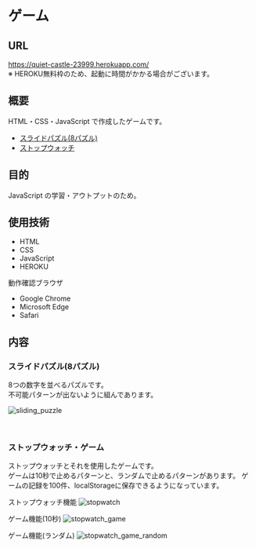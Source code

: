 # ゲーム

## URL
https://quiet-castle-23999.herokuapp.com/<br>
  ※ HEROKU無料枠のため、起動に時間がかかる場合がございます。

## 概要
HTML・CSS・JavaScript で作成したゲームです。

- [スライドパズル(8パズル)](#sliding_puzzle)
- [ストップウォッチ](#stopwatch)

## 目的
JavaScript の学習・アウトプットのため。

## 使用技術

- HTML
- CSS
- JavaScript
- HEROKU

動作確認ブラウザ

 - Google Chrome
 - Microsoft Edge
 - Safari

## 内容

<span id="sliding_puzzle"></span>
### スライドパズル(8パズル)

8つの数字を並べるパズルです。<br>
不可能パターンが出ないように組んであります。

![sliding_puzzle](https://user-images.githubusercontent.com/65598351/129336505-7df3ebd6-5e60-4032-ad2a-08f0fd6f7e9f.gif)

<br>

<span id="stopwatch"></span>
### ストップウォッチ・ゲーム

ストップウォッチとそれを使用したゲームです。<br>
ゲームは10秒で止めるパターンと、ランダムで止めるパターンがあります。
ゲームの記録を100件、localStorageに保存できるようになっています。<br>

ストップウォッチ機能
![stopwatch](https://user-images.githubusercontent.com/65598351/129337340-1f3ea665-a3c4-458e-ad76-7310e3027cf2.gif)

ゲーム機能(10秒)
![stopwatch_game](https://user-images.githubusercontent.com/65598351/129336518-20d00845-cb0b-459d-be52-82b4da9c7d19.gif)

ゲーム機能(ランダム)
![stopwatch_game_random](https://user-images.githubusercontent.com/65598351/129337368-e4d3010b-ab5f-412f-af3a-1624859936e4.gif)
